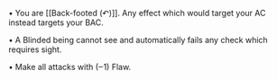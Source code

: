 • You are [[Back-footed (↶)]]. Any effect which would target your AC instead targets your BAC.

• A Blinded being cannot see and automatically fails any check which requires sight.

• Make all attacks with (‒1) Flaw.